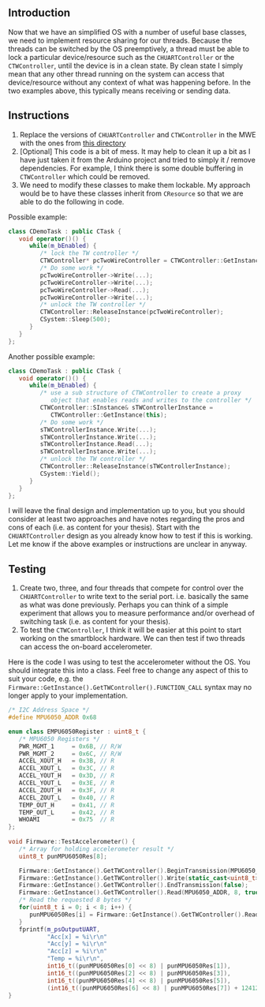 ## Introduction
Now that we have an simplified OS with a number of useful base classes, we need to implement resource sharing for our threads. Because the threads can be switched by the OS preemptively, a thread must be able to lock a particular device/resource such as the `CHUARTController` or the `CTWController`, until the device is in a clean state. By clean state I simply mean that any other thread running on the system can access that device/resource without any context of what was happening before. In the two examples above, this typically means receiving or sending data.

## Instructions
1. Replace the versions of `CHUARTController` and `CTWController` in the MWE with the ones from [this directory](../code/updated-controllers)
2. [Optional] This code is a bit of mess. It may help to clean it up a bit as I have just taken it from the Arduino project and tried to simply it / remove dependencies. For example, I think there is some double buffering in `CTWController` which could be removed.
3. We need to modify these classes to make them lockable. My approach would be to have these classes inherit from `CResource` so that we are able to do the following in code.
	
Possible example:

```c++
class CDemoTask : public CTask {
   void operator()() {
      while(m_bEnabled) {
         /* lock the TW controller */
         CTWController* pcTwoWireController = CTWController::GetInstance();
         /* Do some work */         
         pcTwoWireController->Write(...);
         pcTwoWireController->Write(...);
         pcTwoWireController->Read(...);
         pcTwoWireController->Write(...);
         /* unlock the TW controller */
         CTWController::ReleaseInstance(pcTwoWireController);
         CSystem::Sleep(500);
      }     
   }
};
```
	
Another possible example:
	
```c++
class CDemoTask : public CTask {
   void operator()() {
      while(m_bEnabled) {
         /* use a sub structure of CTWController to create a proxy 
            object that enables reads and writes to the controller */
         CTWController::SInstance& sTWControllerInstance = 
            CTWController::GetInstance(this);
         /* Do some work */         
         sTWControllerInstance.Write(...);
         sTWControllerInstance.Write(...);
         sTWControllerInstance.Read(...);
         sTWControllerInstance.Write(...);
         /* unlock the TW controller */
         CTWController::ReleaseInstance(sTWControllerInstance);
         CSystem::Yield();
      }     
   }
};
```

I will leave the final design and implementation up to you, but you should consider at least two approaches and have notes regarding the pros and cons of each (i.e. as content for your thesis). Start with the `CHUARTController` design as you already know how to test if this is working. Let me know if the above examples or instructions are unclear in anyway.

## Testing
1. Create two, three, and four threads that compete for control over the `CHUARTController` to write text to the serial port. i.e. basically the same as what was done previously. Perhaps you can think of a simple experiment that allows you to measure performance and/or overhead of switching task (i.e. as content for your thesis).
2. To test the `CTWController`, I think it will be easier at this point to start working on the smartblock hardware. We can then test if two threads can access the on-board accelerometer.

Here is the code I was using to test the accelerometer without the OS. You should integrate this into a class. Feel free to change any aspect of this to suit your code, e.g. the
`Firmware::GetInstance().GetTWController().FUNCTION_CALL`
syntax may no longer apply to your implementation.
	
```c++
/* I2C Address Space */
#define MPU6050_ADDR 0x68

enum class EMPU6050Register : uint8_t {
   /* MPU6050 Registers */
   PWR_MGMT_1     = 0x6B, // R/W
   PWR_MGMT_2     = 0x6C, // R/W
   ACCEL_XOUT_H   = 0x3B, // R  
   ACCEL_XOUT_L   = 0x3C, // R  
   ACCEL_YOUT_H   = 0x3D, // R  
   ACCEL_YOUT_L   = 0x3E, // R  
   ACCEL_ZOUT_H   = 0x3F, // R  
   ACCEL_ZOUT_L   = 0x40, // R  
   TEMP_OUT_H     = 0x41, // R  
   TEMP_OUT_L     = 0x42, // R  
   WHOAMI         = 0x75  // R
};
	
void Firmware::TestAccelerometer() {
   /* Array for holding accelerometer result */
   uint8_t punMPU6050Res[8];

   Firmware::GetInstance().GetTWController().BeginTransmission(MPU6050_ADDR);
   Firmware::GetInstance().GetTWController().Write(static_cast<uint8_t>(EMPU6050Register::ACCEL_XOUT_H));
   Firmware::GetInstance().GetTWController().EndTransmission(false);
   Firmware::GetInstance().GetTWController().Read(MPU6050_ADDR, 8, true);
   /* Read the requested 8 bytes */
   for(uint8_t i = 0; i < 8; i++) {
      punMPU6050Res[i] = Firmware::GetInstance().GetTWController().Read();
   }
   fprintf(m_psOutputUART, 
           "Acc[x] = %i\r\n"
           "Acc[y] = %i\r\n"
           "Acc[z] = %i\r\n"
           "Temp = %i\r\n",
           int16_t((punMPU6050Res[0] << 8) | punMPU6050Res[1]),
           int16_t((punMPU6050Res[2] << 8) | punMPU6050Res[3]),
           int16_t((punMPU6050Res[4] << 8) | punMPU6050Res[5]),
           (int16_t((punMPU6050Res[6] << 8) | punMPU6050Res[7]) + 12412) / 340);  
}
```
